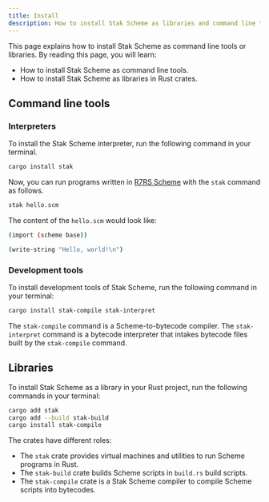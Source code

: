 ```yaml
---
title: Install
description: How to install Stak Scheme as libraries and command line tools
---
```


This page explains how to install Stak Scheme as command line tools or libraries. By reading this page, you will learn:

- How to install Stak Scheme as command line tools.
- How to install Stak Scheme as libraries in Rust crates.

## Command line tools

### Interpreters

To install the Stak Scheme interpreter, run the following command in your terminal.

```sh
cargo install stak
```

Now, you can run programs written in [R7RS Scheme][r7rs] with the `stak` command as follows.

```sh
stak hello.scm
```

The content of the `hello.scm` would look like:

```sh
(import (scheme base))

(write-string "Hello, world!\n")
```

### Development tools

To install development tools of Stak Scheme, run the following command in your terminal:

```sh
cargo install stak-compile stak-interpret
```

The `stak-compile` command is a Scheme-to-bytecode compiler. The `stak-interpret` command is a bytecode interpreter that intakes bytecode files built by the `stak-compile` command.

## Libraries

To install Stak Scheme as a library in your Rust project, run the following commands in your terminal:

```sh
cargo add stak
cargo add --build stak-build
cargo install stak-compile
```

The crates have different roles:

- The `stak` crate provides virtual machines and utilities to run Scheme programs in Rust.
- The `stak-build` crate builds Scheme scripts in `build.rs` build scripts.
- The `stak-compile` crate is a Stak Scheme compiler to compile Scheme scripts into bytecodes.

[r7rs]: https://r7rs.org/
